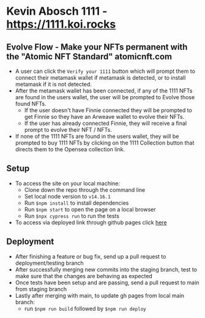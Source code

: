 # Kevin Abosch 1111 - https://1111.koi.rocks

## Evolve Flow - Make your NFTs permanent with the "Atomic NFT Standard" atomicnft.com
* A user can click the ```Verify your 1111``` button which will prompt them to connect their metamask wallet if metamask is detected, or to install metamask if it is not detected.
* After the metamask wallet has been connected, if any of the 1111 NFTs are found in the users wallet, the user will be prompted to Evolve those found NFTs.
  * If the user doesn't have Finnie connected they will be prompted to get Finnie so they have an Arweave wallet to evolve their NFTs.
  * If the user has already connected Finnie, they will receive a final prompt to evolve their NFT / NFTs. 
* If none of the 1111 NFTs are found in the users wallet, they will be prompted to buy 1111 NFTs by clicking on the 1111 Collection button that directs them to the Opensea collection link.

## Setup
* To access the site on your local machine:
  * Clone down the repo through the command line
  * Set local node version to ```v14.16.1```
  * Run ```$npm install``` to install dependencies
  * Run ```$npm start``` to open the page on a local browser
  * Run ```$npx cypress run``` to run the tests
* To access via deployed link through github pages click [here](https://1111.koi.rocks/#/)
## Deployment

* After finishing a feature or bug fix, send up a pull request to deployment/testing branch
* After successfully merging new commits into the staging branch, test to make sure that the changes are behaving as expected
* Once tests have been setup and are passing, send a pull request to main from staging branch
* Lastly after merging with main, to update gh pages from local main branch:
  * run ```$npm run build``` followed by ```$npm run deploy```

